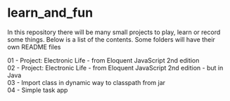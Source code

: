 # learn_and_fun
In this repository there will be many small projects to play, learn or record some things. Below is a list of the
contents. Some folders will have their own README files

01 - Project: Electronic Life - from Eloquent JavaScript 2nd edition  
02 - Project: Electronic Life - from Eloquent JavaScript 2nd edition - but in Java  
03 - Import class in dynamic way to classpath from jar  
04 - Simple task app